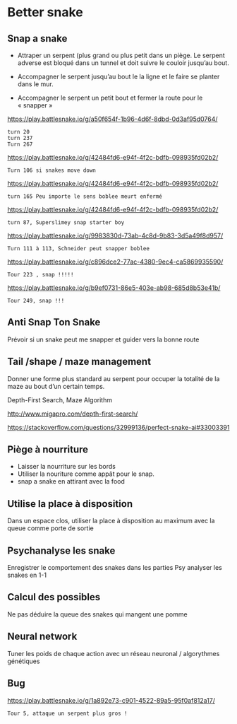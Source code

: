 # Better snake


## Snap a snake

- Attraper un serpent  (plus grand ou plus petit dans un piège.
Le serpent adverse est bloqué dans un tunnel et doit suivre le couloir jusqu’au bout.

- Accompagner le serpent jusqu’au bout le la ligne et le faire se planter dans le mur.

- Accompagner le serpent un petit bout et fermer la route pour le « snapper »

https://play.battlesnake.io/g/a50f654f-1b96-4d6f-8dbd-0d3af95d0764/

    turn 20
    turn 237
    Turn 267

https://play.battlesnake.io/g/42484fd6-e94f-4f2c-bdfb-098935fd02b2/

    Turn 106 si snakes move down

https://play.battlesnake.io/g/42484fd6-e94f-4f2c-bdfb-098935fd02b2/

    turn 165 Peu importe le sens boblee meurt enfermé 

https://play.battlesnake.io/g/42484fd6-e94f-4f2c-bdfb-098935fd02b2/

    turn 87, Superslimey snap starter boy

https://play.battlesnake.io/g/9983830d-73ab-4c8d-9b83-3d5a49f8d957/

    Turn 111 à 113, Schneider peut snapper boblee

https://play.battlesnake.io/g/c896dce2-77ac-4380-9ec4-ca5869935590/
 
    Tour 223 , snap !!!!!

https://play.battlesnake.io/g/b9ef0731-86e5-403e-ab98-685d8b53e41b/

    Tour 249, snap !!!

## Anti Snap Ton Snake

Prévoir si un snake peut me snapper et guider vers la bonne route

## Tail /shape / maze management

Donner une forme plus standard au serpent pour occuper la totalité de la maze au bout d’un certain temps.

Depth-First Search, Maze Algorithm

http://www.migapro.com/depth-first-search/

https://stackoverflow.com/questions/32999136/perfect-snake-ai#33003391

## Piège à nourriture

- Laisser la nourriture sur les bords
- Utiliser la nouriture comme appât pour le snap.
- snap a snake en attirant avec la food

## Utilise la place à disposition

Dans un espace clos, utiliser la place à disposition au maximum avec la queue comme porte de sortie

## Psychanalyse les snake

Enregistrer le comportement des snakes dans les parties
Psy analyser les snakes en 1-1

## Calcul des possibles

Ne pas déduire la queue des snakes qui mangent une pomme

## Neural network

Tuner les poids de chaque action avec un réseau neuronal / algorythmes génétiques

## Bug

https://play.battlesnake.io/g/1a892e73-c901-4522-89a5-95f0af812a17/

    Tour 5, attaque un serpent plus gros !
